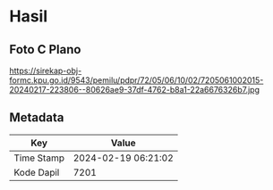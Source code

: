 # Hasil

## Foto C Plano

https://sirekap-obj-formc.kpu.go.id/9543/pemilu/pdpr/72/05/06/10/02/7205061002015-20240217-223806--80626ae9-37df-4762-b8a1-22a6676326b7.jpg


## Metadata

| Key        | Value               |
| ---------- | ------------------- |
| Time Stamp | 2024-02-19 06:21:02 |
| Kode Dapil | 7201                |



